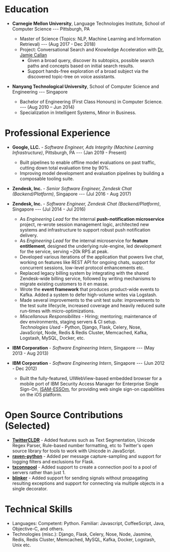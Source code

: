 # Education

* **Carnegie Mellon University**, Language Technologies Institute, School of Computer Science --- Pittsburgh, PA
	- Master of Science (Topics: NLP, Machine Learning and Information Retrieval) --- (Aug 2017 - Dec 2018)
	- Project: Conversational Search and Knowledge Acceleration with [Dr. Jamie Callan](http://www.cs.cmu.edu/~callan/)
		+ Given a broad query, discover its subtopics, possible search paths and concepts based on initial search results.
		+ Support hands-free exploration of a broad subject via the discovered topic-tree on voice assistants.

* **Nanyang Technological University**, School of Computer Science and Engineering --- Singapore
	- Bachelor of Engineering (First Class Honours) in Computer Science. --- (Aug 2010 – Jun 2014)
	- Specialization in Intelligent Systems, Minor in Business.

# Professional Experience

* **Google, LLC.** - *Software Engineer, Ads Integrity (Machine Learning Infrastructure)*, Pittsburgh, PA --- (Jan 2019 - Present)
	- Built pipelines to enable offline model evaluations on past traffic, cutting down total evaluation time by 90%.
	- Improving model development and evaluation pipelines by building a composable tooling suite.

* **Zendesk, Inc.** - *Senior Software Engineer, Zendesk Chat (Backend/Platform)*, Singapore --- (Jul 2016 - Aug 2017)
* **Zendesk, Inc.** - *Software Engineer, Zendesk Chat (Backend/Platform)*, Singapore --- (Jul 2014 - Jul 2016)
	- As *Engineering Lead* for the internal **push-notification microservice** project, re-wrote session management logic, architected new systems and infrastructure to support robust push notification delivery.
	- As *Engineering Lead* for the internal microservice for **feature entitlement**, designed the underlying rule-engine, led development for the service, serving ~20k RPS at peak.
	- Developed various iterations of the application that powers live chat, working on features like REST API for ongoing chats, support for concurrent sessions, low-level protocol enhancements etc.
	- Replaced legacy billing system by integrating with the shared Zendesk-wide billing service, followed by writing mechanisms to migrate existing customers to it en masse.
	- Wrote the **event framework** that produces product-wide events to Kafka. Added a system to defer high-volume writes via Logstash.
	- Made several improvements to the unit test suite: improvements to the test suite lifecycle, increased coverage and heavily reduced suite run-times with micro-optimizations.
	- *Miscellanous Responsibilites* - Hiring; mentoring; maintenance of dev environments, staging servers & CI setup. \
	_Technologies Used_ - Python, Django, Flask, Celery, Nose, JavaScript, Node, Redis & Redis Cluster, Memcached, Kafka, Logstash, MySQL, Docker, etc.

* **IBM Corporation** - *Software Engineering Intern*, Singapore --- (May 2013 - Aug 2013)
* **IBM Corporation** - *Software Engineering Intern*, Singapore --- (Jun 2012 - Dec 2012)
	- Built the fully-featured, UIWebView-based embedded browser for a mobile port of IBM Security Access Manager for Enterprise Single Sign-On, [ISAM-ESSOm](https://itunes.apple.com/us/app/isam-essom/id741972716?mt=8), for providing web single sign-on capabilities on the iOS platform.


# Open Source Contributions (Selected)

* [**TwitterCLDR**](https://github.com/twitter/twitter-cldr-js) - Added features such as Text Segmentation, Unicode Regex Parser, Rule-based number formatting, etc to Twitter's open source library for tools to work with Unicode in JavaScript.
* [**raven-python**](https://github.com/getsentry/raven-python) - Added per message capture-sampling and support for logging filters and exclusions for Flask.
* [**txconnpool**](https://github.com/zopim/txconnpool) - Added support to create a connection pool to a pool of servers rather than just 1.
* [**blinker**](https://github.com/zopim/blinker) - Added support for sending signals without propagating resulting exceptions and support for connecting via multiple objects in a single decorator.

# Technical Skills

- Languages: Competent: Python. Familiar: Javascript, CoffeeScript, Java, Objective-C, and others.
- Technologies (misc.): Django, Flask, Celery, Nose, Node, Jasmine, Redis, Redis Cluster, Memcached, MySQL, Kafka, Docker, Logstash, Unix etc.

<!-- # Other Projects (Selected)

* **Virtual Interaction with Physical Objects Using Kinect and iPhone** - *Final Year Project* - Interfacing a Kinect, an iPhone, and a projector with a central server to process motion to demonstrate virtual interaction with real objects.

* [**Facebook Search**](https://github.com/arnavk/FacebookSearch) - *Information Retrieval* - [App](http://facebook-search.herokuapp.com/) to perform full text search on a user's post history.

* [**Twitter Visualizer**](https://github.com/arnavk/Twitter-Visualiser) - *Data Mining* - App to generate a timeline for the worldwide flow of hashtags and track local trends.

* [**Twitter Summarizer**](https://github.com/arnavk/NLP) - *NLP* - An app to summarise information on a topic by extracting descriptive phrases from tweets.

* [**dBauggle**](https://itunes.apple.com/us/app/dbauggle!/id625981185?mt=8) - *Software Engineering* - iOS word-game for children with special needs, built with cocos2d.

* [**Pebble Music Tweeter**](https://github.com/arnavk/Pebble-MusicTweeter) - *Hobby* - Pebble Watchapp + companion iOS app using the Twitter API and Pebble SDK to Tweet the currently playing music from the smartwatch.

# Extra-Curricular Activities (University)

* **NTU Open Source Society** --- (Aug 2010 - May 2014)
	- **President** in AY2012-13, **Vice-President** in AY2011-12
* **IT & Media Officer - Computer Engineering Club** (**Students’ Council**) --- (Sept 2012 - Aug 2013)
* **Layout Editor - The Tribune**, Official Campus Newspaper --- (Sept 2011 - Aug 2012)

# Awards

- **Dean’s List** - Academic Year 2013-14
- **Dean’s List** - Academic Year 2012-13
- Awarded President’s Research Scholarship - offered to the top 5% of the cohort - Academic Year 2011-12 -->
